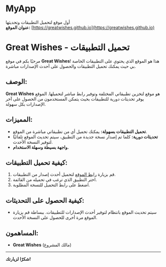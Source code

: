 # MyApp

أول موقع لتحميل التطبيقات وتحديثها  
**عنوان الموقع:** [https://greatwishes.github.io](https://greatwishes.github.io)


# Great Wishes - تحميل التطبيقات

مرحبًا بكم في موقع **Great Wishes**! هذا هو الموقع الذي يحتوي على التطبيقات الخاصة بي حيث يمكنك تحميل التطبيقات والحصول على أحدث الإصدارات مباشرة.

## الوصف:
**Great Wishes** هو موقع لتخزين تطبيقاتي المختلفة وتوفير رابط مباشر لتحميلها. الموقع يوفر تحديثات دورية للتطبيقات بحيث يتمكن المستخدمون من الحصول على آخر الإصدارات بكل سهولة.

## المميزات:
- **تحميل التطبيقات بسهولة:** يمكنك تحميل أي من تطبيقاتي مباشرة من الموقع.
- **تحديثات دورية:** كلما تم إصدار نسخة جديدة من التطبيق، سيتم تحديث الموقع تلقائيًا لتوفير النسخة الأحدث.
- **واجهة بسيطة وسهلة الاستخدام.**

## كيفية تحميل التطبيقات:
1. قم بزيارة [رابط الموقع](https://greatwishes.github.io/) لتحميل أحدث إصدار من التطبيقات.
2. اختر التطبيق الذي ترغب في تحميله من القائمة.
3. اضغط على رابط التحميل للنسخة المطلوبة.

## كيفية الحصول على التحديثات:
- سيتم تحديث الموقع بانتظام لتوفير أحدث الإصدارات للتطبيقات. ببساطة قم بزيارة الموقع مرة أخرى للحصول على النسخة الأحدث.
  
## المساهمون:
- **Great Wishes** (مالك المشروع)

---

**شكرًا لزيارتك!**
